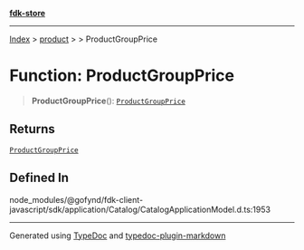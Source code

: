 [**fdk-store**](../../../README.md)
***

[Index](../../../API.md) > [product](../../README.md) > [<internal>](../README.md) > ProductGroupPrice

# Function: ProductGroupPrice

> **ProductGroupPrice**(): [`ProductGroupPrice`](../type-aliases/type-alias.ProductGroupPrice.md)

## Returns

[`ProductGroupPrice`](../type-aliases/type-alias.ProductGroupPrice.md)

## Defined In

node\_modules/@gofynd/fdk-client-javascript/sdk/application/Catalog/CatalogApplicationModel.d.ts:1953

***
Generated using [TypeDoc](https://typedoc.org/) and [typedoc-plugin-markdown](https://www.npmjs.com/package/typedoc-plugin-markdown)
